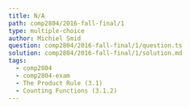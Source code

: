 ```yaml
---
title: N/A
path: comp2804/2016-fall-final/1
type: multiple-choice
author: Michiel Smid
question: comp2804/2016-fall-final/1/question.ts
solution: comp2804/2016-fall-final/1/solution.md
tags:
  - comp2804
  - comp2804-exam
  - The Product Rule (3.1)
  - Counting Functions (3.1.2)
---
```


